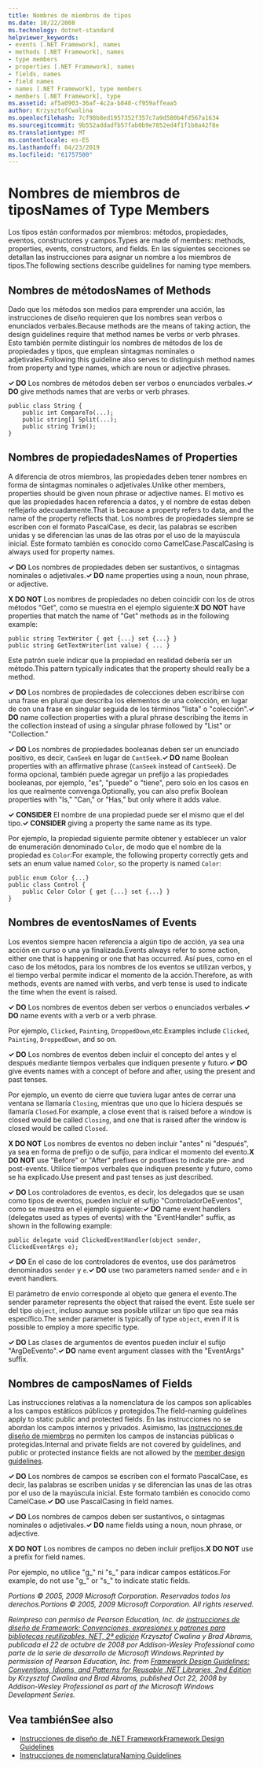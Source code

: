 ```yaml
---
title: Nombres de miembros de tipos
ms.date: 10/22/2008
ms.technology: dotnet-standard
helpviewer_keywords:
- events [.NET Framework], names
- methods [.NET Framework], names
- type members
- properties [.NET Framework], names
- fields, names
- field names
- names [.NET Framework], type members
- members [.NET Framework], type
ms.assetid: af5a0903-36af-4c2a-b848-cf959affeaa5
author: KrzysztofCwalina
ms.openlocfilehash: 7cf98b8ed1957352f357c7a9d580b4fd567a1634
ms.sourcegitcommit: 9b552addadfb57fab0b9e7852ed4f1f1b8a42f8e
ms.translationtype: MT
ms.contentlocale: es-ES
ms.lasthandoff: 04/23/2019
ms.locfileid: "61757500"
---
```

# <a name="names-of-type-members"></a><span data-ttu-id="7a208-102">Nombres de miembros de tipos</span><span class="sxs-lookup"><span data-stu-id="7a208-102">Names of Type Members</span></span>
<span data-ttu-id="7a208-103">Los tipos están conformados por miembros: métodos, propiedades, eventos, constructores y campos.</span><span class="sxs-lookup"><span data-stu-id="7a208-103">Types are made of members: methods, properties, events, constructors, and fields.</span></span> <span data-ttu-id="7a208-104">En las siguientes secciones se detallan las instrucciones para asignar un nombre a los miembros de tipos.</span><span class="sxs-lookup"><span data-stu-id="7a208-104">The following sections describe guidelines for naming type members.</span></span>  
  
## <a name="names-of-methods"></a><span data-ttu-id="7a208-105">Nombres de métodos</span><span class="sxs-lookup"><span data-stu-id="7a208-105">Names of Methods</span></span>  
 <span data-ttu-id="7a208-106">Dado que los métodos son medios para emprender una acción, las instrucciones de diseño requieren que los nombres sean verbos o enunciados verbales.</span><span class="sxs-lookup"><span data-stu-id="7a208-106">Because methods are the means of taking action, the design guidelines require that method names be verbs or verb phrases.</span></span> <span data-ttu-id="7a208-107">Esto también permite distinguir los nombres de métodos de los de propiedades y tipos, que emplean sintagmas nominales o adjetivales.</span><span class="sxs-lookup"><span data-stu-id="7a208-107">Following this guideline also serves to distinguish method names from property and type names, which are noun or adjective phrases.</span></span>  
  
 <span data-ttu-id="7a208-108">**✓ DO** Los nombres de métodos deben ser verbos o enunciados verbales.</span><span class="sxs-lookup"><span data-stu-id="7a208-108">**✓ DO** give methods names that are verbs or verb phrases.</span></span>  
  
```  
public class String {  
    public int CompareTo(...);  
    public string[] Split(...);  
    public string Trim();  
}  
```  
  
## <a name="names-of-properties"></a><span data-ttu-id="7a208-109">Nombres de propiedades</span><span class="sxs-lookup"><span data-stu-id="7a208-109">Names of Properties</span></span>  
 <span data-ttu-id="7a208-110">A diferencia de otros miembros, las propiedades deben tener nombres en forma de sintagmas nominales o adjetivales.</span><span class="sxs-lookup"><span data-stu-id="7a208-110">Unlike other members, properties should be given noun phrase or adjective names.</span></span> <span data-ttu-id="7a208-111">El motivo es que las propiedades hacen referencia a datos, y el nombre de estas deben reflejarlo adecuadamente.</span><span class="sxs-lookup"><span data-stu-id="7a208-111">That is because a property refers to data, and the name of the property reflects that.</span></span> <span data-ttu-id="7a208-112">Los nombres de propiedades siempre se escriben con el formato PascalCase, es decir, las palabras se escriben unidas y se diferencian las unas de las otras por el uso de la mayúscula inicial. Este formato también es conocido como CamelCase.</span><span class="sxs-lookup"><span data-stu-id="7a208-112">PascalCasing is always used for property names.</span></span>  
  
 <span data-ttu-id="7a208-113">**✓ DO** Los nombres de propiedades deben ser sustantivos, o sintagmas nominales o adjetivales.</span><span class="sxs-lookup"><span data-stu-id="7a208-113">**✓ DO** name properties using a noun, noun phrase, or adjective.</span></span>  
  
 <span data-ttu-id="7a208-114">**X DO NOT** Los nombres de propiedades no deben coincidir con los de otros métodos "Get", como se muestra en el ejemplo siguiente:</span><span class="sxs-lookup"><span data-stu-id="7a208-114">**X DO NOT** have properties that match the name of "Get" methods as in the following example:</span></span>  
  
 `public string TextWriter { get {...} set {...} }`  
 `public string GetTextWriter(int value) { ... }`  
  
 <span data-ttu-id="7a208-115">Este patrón suele indicar que la propiedad en realidad debería ser un método.</span><span class="sxs-lookup"><span data-stu-id="7a208-115">This pattern typically indicates that the property should really be a method.</span></span>  
  
 <span data-ttu-id="7a208-116">**✓ DO** Los nombres de propiedades de colecciones deben escribirse con una frase en plural que describa los elementos de una colección, en lugar de con una frase en singular seguida de los términos "lista" o "colección".</span><span class="sxs-lookup"><span data-stu-id="7a208-116">**✓ DO** name collection properties with a plural phrase describing the items in the collection instead of using a singular phrase followed by "List" or "Collection."</span></span>  
  
 <span data-ttu-id="7a208-117">**✓ DO** Los nombres de propiedades booleanas deben ser un enunciado positivo, es decir, `CanSeek` en lugar de `CantSeek`.</span><span class="sxs-lookup"><span data-stu-id="7a208-117">**✓ DO** name Boolean properties with an affirmative phrase (`CanSeek` instead of `CantSeek`).</span></span> <span data-ttu-id="7a208-118">De forma opcional, también puede agregar un prefijo a las propiedades booleanas, por ejemplo, "es", "puede" o "tiene", pero solo en los casos en los que realmente convenga.</span><span class="sxs-lookup"><span data-stu-id="7a208-118">Optionally, you can also prefix Boolean properties with "Is," "Can," or "Has," but only where it adds value.</span></span>  
  
 <span data-ttu-id="7a208-119">**✓ CONSIDER** El nombre de una propiedad puede ser el mismo que el del tipo.</span><span class="sxs-lookup"><span data-stu-id="7a208-119">**✓ CONSIDER** giving a property the same name as its type.</span></span>  
  
 <span data-ttu-id="7a208-120">Por ejemplo, la propiedad siguiente permite obtener y establecer un valor de enumeración denominado `Color`, de modo que el nombre de la propiedad es `Color`:</span><span class="sxs-lookup"><span data-stu-id="7a208-120">For example, the following property correctly gets and sets an enum value named `Color`, so the property is named `Color`:</span></span>  
  
```  
public enum Color {...}  
public class Control {  
    public Color Color { get {...} set {...} }  
}  
```  
  
## <a name="names-of-events"></a><span data-ttu-id="7a208-121">Nombres de eventos</span><span class="sxs-lookup"><span data-stu-id="7a208-121">Names of Events</span></span>  
 <span data-ttu-id="7a208-122">Los eventos siempre hacen referencia a algún tipo de acción, ya sea una acción en curso o una ya finalizada.</span><span class="sxs-lookup"><span data-stu-id="7a208-122">Events always refer to some action, either one that is happening or one that has occurred.</span></span> <span data-ttu-id="7a208-123">Así pues, como en el caso de los métodos, para los nombres de los eventos se utilizan verbos, y el tiempo verbal permite indicar el momento de la acción.</span><span class="sxs-lookup"><span data-stu-id="7a208-123">Therefore, as with methods, events are named with verbs, and verb tense is used to indicate the time when the event is raised.</span></span>  
  
 <span data-ttu-id="7a208-124">**✓ DO** Los nombres de eventos deben ser verbos o enunciados verbales.</span><span class="sxs-lookup"><span data-stu-id="7a208-124">**✓ DO** name events with a verb or a verb phrase.</span></span>  
  
 <span data-ttu-id="7a208-125">Por ejemplo, `Clicked`, `Painting`, `DroppedDown`,etc.</span><span class="sxs-lookup"><span data-stu-id="7a208-125">Examples include `Clicked`, `Painting`, `DroppedDown`, and so on.</span></span>  
  
 <span data-ttu-id="7a208-126">**✓ DO** Los nombres de eventos deben incluir el concepto del antes y el después mediante tiempos verbales que indiquen presente y futuro.</span><span class="sxs-lookup"><span data-stu-id="7a208-126">**✓ DO** give events names with a concept of before and after, using the present and past tenses.</span></span>  
  
 <span data-ttu-id="7a208-127">Por ejemplo, un evento de cierre que tuviera lugar antes de cerrar una ventana se llamaría `Closing`, mientras que uno que lo hiciera después se llamaría `Closed`.</span><span class="sxs-lookup"><span data-stu-id="7a208-127">For example, a close event that is raised before a window is closed would be called `Closing`, and one that is raised after the window is closed would be called `Closed`.</span></span>  
  
 <span data-ttu-id="7a208-128">**X DO NOT** Los nombres de eventos no deben incluir "antes" ni "después", ya sea en forma de prefijo o de sufijo, para indicar el momento del evento.</span><span class="sxs-lookup"><span data-stu-id="7a208-128">**X DO NOT** use "Before" or "After" prefixes or postfixes to indicate pre- and post-events.</span></span> <span data-ttu-id="7a208-129">Utilice tiempos verbales que indiquen presente y futuro, como se ha explicado.</span><span class="sxs-lookup"><span data-stu-id="7a208-129">Use present and past tenses as just described.</span></span>  
  
 <span data-ttu-id="7a208-130">**✓ DO** Los controladores de eventos, es decir, los delegados que se usan como tipos de eventos, pueden incluir el sufijo "ControladorDeEventos", como se muestra en el ejemplo siguiente:</span><span class="sxs-lookup"><span data-stu-id="7a208-130">**✓ DO** name event handlers (delegates used as types of events) with the "EventHandler" suffix, as shown in the following example:</span></span>  
  
 `public delegate void ClickedEventHandler(object sender, ClickedEventArgs e);`  
  
 <span data-ttu-id="7a208-131">**✓ DO** En el caso de los controladores de eventos, use dos parámetros denominados `sender` y `e`.</span><span class="sxs-lookup"><span data-stu-id="7a208-131">**✓ DO** use two parameters named `sender` and `e` in event handlers.</span></span>  
  
 <span data-ttu-id="7a208-132">El parámetro de envío corresponde al objeto que genera el evento.</span><span class="sxs-lookup"><span data-stu-id="7a208-132">The sender parameter represents the object that raised the event.</span></span> <span data-ttu-id="7a208-133">Este suele ser del tipo `object`, incluso aunque sea posible utilizar un tipo que sea más específico.</span><span class="sxs-lookup"><span data-stu-id="7a208-133">The sender parameter is typically of type `object`, even if it is possible to employ a more specific type.</span></span>  
  
 <span data-ttu-id="7a208-134">**✓ DO** Las clases de argumentos de eventos pueden incluir el sufijo "ArgDeEvento".</span><span class="sxs-lookup"><span data-stu-id="7a208-134">**✓ DO** name event argument classes with the "EventArgs" suffix.</span></span>  
  
## <a name="names-of-fields"></a><span data-ttu-id="7a208-135">Nombres de campos</span><span class="sxs-lookup"><span data-stu-id="7a208-135">Names of Fields</span></span>  
 <span data-ttu-id="7a208-136">Las instrucciones relativas a la nomenclatura de los campos son aplicables a los campos estáticos públicos y protegidos.</span><span class="sxs-lookup"><span data-stu-id="7a208-136">The field-naming guidelines apply to static public and protected fields.</span></span> <span data-ttu-id="7a208-137">En las instrucciones no se abordan los campos internos y privados. Asimismo, las [instrucciones de diseño de miembros](../../../docs/standard/design-guidelines/member.md) no permiten los campos de instancias públicas o protegidas.</span><span class="sxs-lookup"><span data-stu-id="7a208-137">Internal and private fields are not covered by guidelines, and public or protected instance fields are not allowed by the [member design guidelines](../../../docs/standard/design-guidelines/member.md).</span></span>  
  
 <span data-ttu-id="7a208-138">**✓ DO** Los nombres de campos se escriben con el formato PascalCase, es decir, las palabras se escriben unidas y se diferencian las unas de las otras por el uso de la mayúscula inicial. Este formato también es conocido como CamelCase.</span><span class="sxs-lookup"><span data-stu-id="7a208-138">**✓ DO** use PascalCasing in field names.</span></span>  
  
 <span data-ttu-id="7a208-139">**✓ DO** Los nombres de campos deben ser sustantivos, o sintagmas nominales o adjetivales.</span><span class="sxs-lookup"><span data-stu-id="7a208-139">**✓ DO** name fields using a noun, noun phrase, or adjective.</span></span>  
  
 <span data-ttu-id="7a208-140">**X DO NOT** Los nombres de campos no deben incluir prefijos.</span><span class="sxs-lookup"><span data-stu-id="7a208-140">**X DO NOT** use a prefix for field names.</span></span>  
  
 <span data-ttu-id="7a208-141">Por ejemplo, no utilice "g_" ni "s_" para indicar campos estáticos.</span><span class="sxs-lookup"><span data-stu-id="7a208-141">For example, do not use "g_" or "s_" to indicate static fields.</span></span>  
  
 <span data-ttu-id="7a208-142">*Portions © 2005, 2009 Microsoft Corporation. Reservados todos los derechos.*</span><span class="sxs-lookup"><span data-stu-id="7a208-142">*Portions © 2005, 2009 Microsoft Corporation. All rights reserved.*</span></span>  
  
 <span data-ttu-id="7a208-143">*Reimpreso con permiso de Pearson Education, Inc. de [instrucciones de diseño de Framework: Convenciones, expresiones y patrones para bibliotecas reutilizables. NET, 2ª edición](https://www.informit.com/store/framework-design-guidelines-conventions-idioms-and-9780321545619) Krzysztof Cwalina y Brad Abrams, publicada el 22 de octubre de 2008 por Addison-Wesley Professional como parte de la serie de desarrollo de Microsoft Windows.*</span><span class="sxs-lookup"><span data-stu-id="7a208-143">*Reprinted by permission of Pearson Education, Inc. from [Framework Design Guidelines: Conventions, Idioms, and Patterns for Reusable .NET Libraries, 2nd Edition](https://www.informit.com/store/framework-design-guidelines-conventions-idioms-and-9780321545619) by Krzysztof Cwalina and Brad Abrams, published Oct 22, 2008 by Addison-Wesley Professional as part of the Microsoft Windows Development Series.*</span></span>  
  
## <a name="see-also"></a><span data-ttu-id="7a208-144">Vea también</span><span class="sxs-lookup"><span data-stu-id="7a208-144">See also</span></span>

- [<span data-ttu-id="7a208-145">Instrucciones de diseño de .NET Framework</span><span class="sxs-lookup"><span data-stu-id="7a208-145">Framework Design Guidelines</span></span>](../../../docs/standard/design-guidelines/index.md)
- [<span data-ttu-id="7a208-146">Instrucciones de nomenclatura</span><span class="sxs-lookup"><span data-stu-id="7a208-146">Naming Guidelines</span></span>](../../../docs/standard/design-guidelines/naming-guidelines.md)
